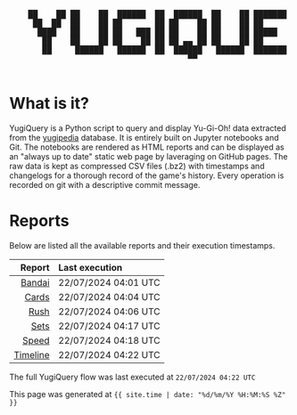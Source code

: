 <div align='center'>
    <pre>
    <br>
    ██    ██ ██    ██  ██████  ██  ██████  ██    ██ ███████ ██████  ██    ██ 
     ██  ██  ██    ██ ██       ██ ██    ██ ██    ██ ██      ██   ██  ██  ██  
      ████   ██    ██ ██   ███ ██ ██    ██ ██    ██ █████   ██████    ████   
       ██    ██    ██ ██    ██ ██ ██ ▄▄ ██ ██    ██ ██      ██   ██    ██    
       ██     ██████   ██████  ██  ██████   ██████  ███████ ██   ██    ██    
                                      ▀▀                                     
    </pre>
</div>

# What is it?

YugiQuery is a Python script to query and display Yu-Gi-Oh! data extracted from the [yugipedia](http://yugipedia.com) database. It is entirely built on Jupyter notebooks and Git. The notebooks are rendered as HTML reports and can be displayed as an "always up to date" static web page by laveraging on GitHub pages. The raw data is kept as compressed CSV files (.bz2) with timestamps and changelogs for a thorough record of the game's history. Every operation is recorded on git with a descriptive commit message. 

# Reports

Below are listed all the available reports and their execution timestamps. 

|                    Report | Last execution       |
| -------------------------:|:-------------------- |
| [Bandai](Bandai.html) | 22/07/2024 04:01 UTC |
| [Cards](Cards.html) | 22/07/2024 04:04 UTC |
| [Rush](Rush.html) | 22/07/2024 04:06 UTC |
| [Sets](Sets.html) | 22/07/2024 04:17 UTC |
| [Speed](Speed.html) | 22/07/2024 04:18 UTC |
| [Timeline](Timeline.html) | 22/07/2024 04:22 UTC |


The full YugiQuery flow was last executed at `22/07/2024 04:22 UTC`

This page was generated at `{{ site.time | date: "%d/%m/%Y %H:%M:%S %Z" }}`
